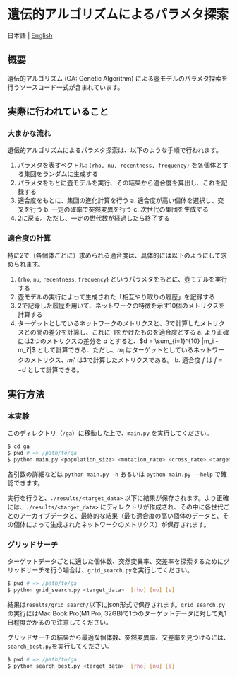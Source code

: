 # 遺伝的アルゴリズムによるパラメタ探索

日本語 | [English](README.en.md)

## 概要

遺伝的アルゴリズム (GA: Genetic Algorithm) による壺モデルのパラメタ探索を行うソースコード一式が含まれています。

## 実際に行われていること

### 大まかな流れ

遺伝的アルゴリズムによるパラメタ探索は、以下のような手順で行われます。

1. パラメタを表すベクトル: `(rho, nu, recentness, frequency)` を各個体とする集団をランダムに生成する
2. パラメタをもとに壺モデルを実行、その結果から適合度を算出し、これを記録する
3. 適合度をもとに、集団の進化計算を行う
    a. 適合度が高い個体を選択し、交叉を行う
    b. 一定の確率で突然変異を行う
    c. 次世代の集団を生成する
4. 2に戻る。ただし、一定の世代数が経過したら終了する

### 適合度の計算

特に2で（各個体ごとに）求められる適合度は、具体的には以下のようにして求められます。

1. (`rho`, `nu`, `recentness`, `frequency`) というパラメタをもとに、壺モデルを実行する
2. 壺モデルの実行によって生成された「相互やり取りの履歴」を記録する
3. 2で記録した履歴を用いて、ネットワークの特徴を示す10個のメトリクスを計算する
4. ターゲットとしているネットワークのメトリクスと、3で計算したメトリクスとの間の差分を計算し、これに-1をかけたものを適合度とする
    a. より正確には2つのメトリクスの差分を $d$ とすると、$d = \sum_{i=1}^{10} |m_i - m_i'|$ として計算できる．ただし、$m_i$ はターゲットとしているネットワークのメトリクス、$m_i'$ は3で計算したメトリクスである。
    b. 適合度 $f$ は $f = -d$ として計算できる。

## 実行方法

### 本実験
このディレクトリ（`/ga`）に移動した上で、`main.py` を実行してください。

```bash
$ cd ga
$ pwd # => /path/to/ga
$ python main.py <population_size> <mutation_rate> <cross_rate> <target_data>  [rho] [nu] [s]
```

各引数の詳細などは `python main.py -h` あるいは `python main.py --help` で確認できます。

実行を行うと、`./results/<target_data>` 以下に結果が保存されます。より正確には、`./results/<target_data>` にディレクトリが作成され、その中に各世代ごとのアーカイブデータと、最終的な結果（最も適合度の高い個体のデータと、その個体によって生成されたネットワークのメトリクス）が保存されます。

### グリッドサーチ
ターゲットデータごとに適した個体数、突然変異率、交差率を探索するためにグリッドサーチを行う場合は、`grid_search.py`を実行してください。
```bash
$ pwd # => /path/to/ga
$ python grid_search.py <target_data>  [rho] [nu] [s]
```
結果は`results/grid_search/`以下にjson形式で保存されます。`grid_search.py`の実行にはMac Book Pro(M1 Pro, 32GB)で1つのターゲットデータに対して丸1日程度かかるので注意してください。

グリッドサーチの結果から最適な個体数、突然変異率、交差率を見つけるには、`search_best.py`を実行してください。
```bash
$ pwd # => /path/to/ga
$ python search_best.py <target_data>  [rho] [nu] [s]
```
